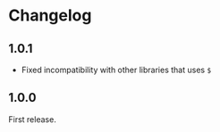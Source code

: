 # Changelog

## 1.0.1

* Fixed incompatibility with other libraries that uses `$` 

## 1.0.0

First release.